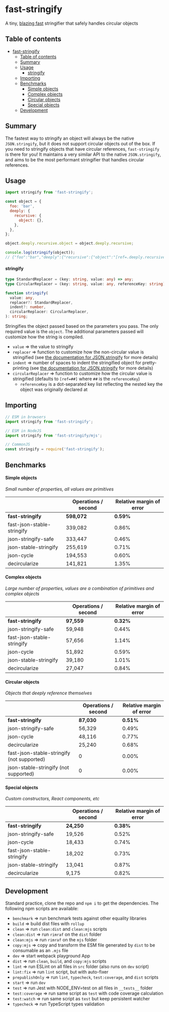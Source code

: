 # fast-stringify

A tiny, [blazing fast](#benchmarks) stringifier that safely handles circular objects

## Table of contents

- [fast-stringify](#fast-stringify)
  - [Table of contents](#Table-of-contents)
  - [Summary](#Summary)
  - [Usage](#Usage)
      - [stringify](#stringify)
  - [Importing](#Importing)
  - [Benchmarks](#Benchmarks)
      - [Simple objects](#Simple-objects)
      - [Complex objects](#Complex-objects)
      - [Circular objects](#Circular-objects)
      - [Special objects](#Special-objects)
  - [Development](#Development)

## Summary

The fastest way to stringify an object will always be the native `JSON.stringify`, but it does not support circular objects out of the box. If you need to stringify objects that have circular references, `fast-stringify` is there for you! It maintains a very similar API to the native `JSON.stringify`, and aims to be the most performant stringifier that handles circular references.

## Usage

```javascript
import stringify from 'fast-stringify';

const object = {
  foo: 'bar',
  deeply: {
    recursive: {
      object: {},
    },
  },
};

object.deeply.recursive.object = object.deeply.recursive;

console.log(stringify(object));
// {"foo":"bar","deeply":{"recursive":{"object":"[ref=.deeply.recursive]"}}}
```

#### stringify

```ts
type StandardReplacer = (key: string, value: any) => any;
type CircularReplacer = (key: string, value: any, referenceKey: string) => any;

function stringify(
  value: any,
  replacer?: StandardReplacer,
  indent?: number,
  circularReplacer: CircularReplacer,
): string;
```

Stringifies the object passed based on the parameters you pass. The only required value is the `object`. The additional parameters passed will customize how the string is compiled.

- `value` => the value to stringify
- `replacer` => function to customize how the non-circular value is stringified (see [the documentation for JSON.stringify](https://developer.mozilla.org/en-US/docs/Web/JavaScript/Reference/Global_Objects/JSON/stringify) for more details)
- `indent` => number of spaces to indent the stringified object for pretty-printing (see [the documentation for JSON.stringify](https://developer.mozilla.org/en-US/docs/Web/JavaScript/Reference/Global_Objects/JSON/stringify) for more details)
- `circularReplacer` => function to customize how the circular value is stringified (defaults to `[ref=##]` where `##` is the `referenceKey`)
  - `referenceKey` is a dot-separated key list reflecting the nested key the object was originally declared at

## Importing

```javascript
// ESM in browsers
import stringify from 'fast-stringify';

// ESM in NodeJS
import stringify from 'fast-stringify/mjs';

// CommonJS
const stringify = require('fast-stringify');
```

## Benchmarks

#### Simple objects

_Small number of properties, all values are primitives_

|                            | Operations / second | Relative margin of error |
| -------------------------- | ------------------- | ------------------------ |
| **fast-stringify**         | **598,072**         | **0.59%**                |
| fast-json-stable-stringify | 339,082             | 0.86%                    |
| json-stringify-safe        | 333,447             | 0.46%                    |
| json-stable-stringify      | 255,619             | 0.71%                    |
| json-cycle                 | 194,553             | 0.60%                    |
| decircularize              | 141,821             | 1.35%                    |

#### Complex objects

_Large number of properties, values are a combination of primitives and complex objects_

|                            | Operations / second | Relative margin of error |
| -------------------------- | ------------------- | ------------------------ |
| **fast-stringify**         | **97,559**          | **0.32%**                |
| json-stringify-safe        | 59,948              | 0.44%                    |
| fast-json-stable-stringify | 57,656              | 1.14%                    |
| json-cycle                 | 51,892              | 0.59%                    |
| json-stable-stringify      | 39,180              | 1.01%                    |
| decircularize              | 27,047              | 0.84%                    |

#### Circular objects

_Objects that deeply reference themselves_

|                                            | Operations / second | Relative margin of error |
| ------------------------------------------ | ------------------- | ------------------------ |
| **fast-stringify**                         | **87,030**          | **0.51%**                |
| json-stringify-safe                        | 56,329              | 0.49%                    |
| json-cycle                                 | 48,116              | 0.77%                    |
| decircularize                              | 25,240              | 0.68%                    |
| fast-json-stable-stringify (not supported) | 0                   | 0.00%                    |
| json-stable-stringify (not supported)      | 0                   | 0.00%                    |

#### Special objects

_Custom constructors, React components, etc_

|                            | Operations / second | Relative margin of error |
| -------------------------- | ------------------- | ------------------------ |
| **fast-stringify**         | **24,250**          | **0.38%**                |
| json-stringify-safe        | 19,526              | 0.52%                    |
| json-cycle                 | 18,433              | 0.74%                    |
| fast-json-stable-stringify | 18,202              | 0.73%                    |
| json-stable-stringify      | 13,041              | 0.87%                    |
| decircularize              | 9,175               | 0.82%                    |

## Development

Standard practice, clone the repo and `npm i` to get the dependencies. The following npm scripts are available:

- `benchmark` => run benchmark tests against other equality libraries
- `build` => build dist files with `rollup`
- `clean` => run `clean:dist` and `clean:mjs` scripts
- `clean:dist` => run `rimraf` on the `dist` folder
- `clean:mjs` => run `rimraf` on the `mjs` folder
- `copy:mjs` => copy and transform the ESM file generated by `dist` to be consumable as an `.mjs` file
- `dev` => start webpack playground App
- `dist` => run `clean`, `build`, and `copy:mjs` scripts
- `lint` => run ESLint on all files in `src` folder (also runs on `dev` script)
- `lint:fix` => run `lint` script, but with auto-fixer
- `prepublishOnly` => run `lint`, `typecheck`, `test:coverage`, and `dist` scripts
- `start` => run `dev`
- `test` => run Jest with NODE_ENV=test on all files in `__tests__` folder
- `test:coverage` => run same script as `test` with code coverage calculation
- `test:watch` => run same script as `test` but keep persistent watcher
- `typecheck` => run TypeScript types validation
